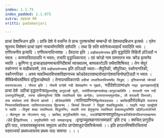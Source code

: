 ```yaml
---
index: 1.1.75
index_padded: 1.1.075
sutra: एङ्प्राचां देशे
vritti: padamanjari

---
```

प्राचां देशाभिधान इति । प्राचि देशे ये वसन्ति ते प्राचः पुरुषास्तेषां सम्बन्धी यो देशस्तदबिधान इत्यर्थः । एतेन श्रुतस्य विशेषणं प्राचां ग्रहणं नाचार्याणामिति दर्शयति । तथा हि सति मतेनेत्यध्याहार्यं स्यादिति भावः । एणीपचनीय इत्यादि । एणीपचनादिभ्यश्छः । दैवदत्ता इति । `वाहीकग्रामेभ्यश्च` इति वृद्धादिति विहितौ ठ़ञ्ञिठौ न भवतः । काश्यादिपाठादपि न भवतः; तत्रापि वृद्धाधिकारात् । एवं क्रोडो नाम ग्रामस्तत्र भवः क्रौड इत्यणेव भवति । कुणिना तु प्राचाङ्ग्रहणमाचार्यनिर्देशार्थं व्याख्यातम्, बाष्यकारोऽपि तथैवाशिश्रियत् । तेन सेपुरं स्कोनगरं च वाहीकग्रामौ, तत्र `वाहीकग्रामेभ्यश्च` इति ठञ्ञिठौ भवतः--सैपुरिकी, सौपुरिका; स्कौनागरिकी, स्कौनगरिका । अस्य व्यवस्थितविभाषाविज्ञानाच्च क्रोडदेवदत्तशब्दयोरप्राग्देशवाचिनोष्ठञ़्ञिठौ न भवतः । शैषिकेष्वेवार्थेष्वियं वृद्धिसञ्ज्ञेष्यते । तेनापत्यविकारयोः `उदीचां वयवस्थितविभाषयैव सिद्धम् । वृत्तिकारपक्षे त्वेत्सर्वं वचनात्साध्यम् । गौमता इति ।
गोमती प्रग्देशे नदी देशग्रहणेन न गृह्यते, `नदीदेशोऽग्रामाः` इति नद्याः पृथग्ग्रहणात् `एड् प्राचां देशे` `उदीचां वृद्धादगोत्राद्` इत्यादिषु प्रागुदञ्चौ श्रुतौ, तयोर्विभागज्ञानार्थमाह-प्रागुदञ्चाविति । शरावती नाम नदी उत्तरपूर्वाभिमुखी, तस्या दक्षिणपूर्वंस्यां दिशि व्यवस्थितो देशः प्राग्देश; उत्तरपरस्यामुदग्देशः, तौ शरावती विभजते; तया मर्यादया तयो र्विभागो ज्ञायते । क्षीरोदकमिति । `जातिरप्राणिनाम्` इत्येकवद्भावः । क्वचित् `क्षीरोदके` इति पाठात्तत्र नियतव्यक्तिविवक्षया जातिपरत्वाभावाद् द्विवचनम् । किमर्थं विभजते ? विदुषां शब्दसिद्ध्यर्थम् । यद्यपि नद्या एवमुद्देशो न भवति --विदुषां शब्दा व्यवस्थिताः सिद्ध्यन्ति; तथापि तया हेतुभूतया व्यवस्थितं शब्दसाधुत्वमिति उद्देशोऽध्यारोप्यते । सैवम्भूता सा नोऽस्मान् पातु । क्वचित् प्रागुदीचाविति पाठः, तत्र `अच्प्रत्यन्ववपूर्वात्` इत्यत्राजितियोगविभागादच्प्रत्ययः । `उद ईत्` इतीत्त्वम् । प्रगुदीचमिति पाठे समाहारद्वन्द्वः । `द्वन्द्वाच्चुदषहान्तात्समाहारे` इति टच् । क्वचित् प्रागुदीच इति पाठः, तत्रावयवबहुत्वस्य समुदाय आरोपः प्राग्देशान्नुदग्देशाँश्चेत्यर्थः ।।
इति हरदत्तमिश्रविरचितायां पदमञ्जर्या प्रथमध्यायस्य 
          प्रथमः पादः समाप्तः 
      । । ।